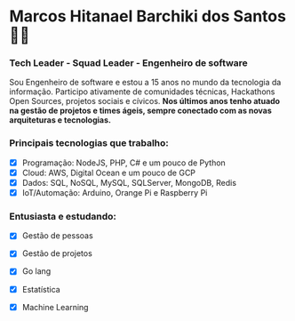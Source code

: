 # Marcos Hitanael Barchiki dos Santos :man_technologist:
### Tech Leader - Squad Leader - Engenheiro de software

Sou Engenheiro de software e estou a 15 anos no mundo da tecnologia da informação. Participo ativamente de comunidades técnicas, Hackathons Open Sources, projetos sociais e cívicos. **Nos últimos anos tenho atuado na gestão de projetos e times ágeis, sempre conectado com as novas arquiteturas e tecnologias.**

### Principais tecnologias que trabalho:

- [x] Programação: NodeJS, PHP, C# e um pouco de Python
- [x] Cloud: AWS, Digital Ocean e um pouco de GCP
- [x] Dados: SQL, NoSQL, MySQL, SQLServer, MongoDB, Redis
- [x] IoT/Automação: Arduino, Orange Pi e Raspberry Pi

### Entusiasta e estudando:

- [x] Gestão de pessoas
- [x] Gestão de projetos
- [x] Go lang
- [x] Estatística
- [x] Machine Learning


